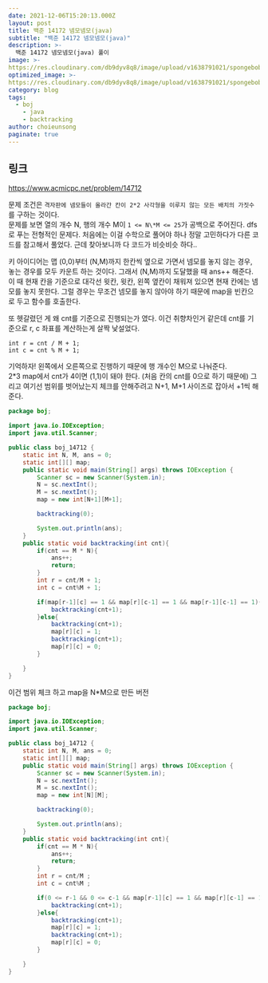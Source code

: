 ```yaml
---
date: 2021-12-06T15:20:13.000Z
layout: post
title: 백준 14172 넴모넴모(java)
subtitle: "백준 14172 넴모넴모(java)"
description: >-
  백준 14172 넴모넴모(java) 풀이
image: >-
https://res.cloudinary.com/db9dyv8q8/image/upload/v1638791021/spongebob_tpk4gd.jpg
optimized_image: >-
https://res.cloudinary.com/db9dyv8q8/image/upload/v1638791021/spongebob_tpk4gd.jpg
category: blog
tags:
  - boj
    - java
    - backtracking
author: choieunsong
paginate: true
---
```


## 링크

https://www.acmicpc.net/problem/14712

문제 조건은 `격자판에 넴모들이 올라간 칸이 2*2 사각형을 이루지 않는 모든 배치의 가짓수`를 구하는 것이다. <br>
문제를 보면 열의 개수 N, 행의 개수 M이 `1 <= N\*M <= 25`가 공백으로 주어진다. dfs로 푸는 전형적인 문제다.
처음에는 이걸 수학으로 풀어야 하나 정말 고민하다가 다른 코드를 참고해서 풀었다. 근데 찾아보니까 다 코드가 비슷비슷 하다..

키 아이디어는 맵 (0,0)부터 (N,M)까지 한칸씩 옆으로 가면서 넴모를 놓지 않는 경우, 놓는 경우를 모두 카운트 하는 것이다. 그래서 (N,M)까지 도달했을 때 ans++ 해준다.
이 때 현재 칸을 기준으로 대각선 윗칸, 윗칸, 왼쪽 옆칸이 채워져 있으면 현재 칸에는 넴모를 놓지 못한다. 그럴 경우는 무조건 넴모를 놓지 않아야 하기 때문에 map을 빈칸으로 두고 함수를 호출한다.

또 헷갈렸던 게 왜 cnt를 기준으로 진행되는가 였다. 이건 취향차인거 같은데 cnt를 기준으로 r, c 좌표를 계산하는게 살짝 낯설었다.

```
int r = cnt / M + 1;
int c = cnt % M + 1;
```

기억하자! 왼쪽에서 오른쪽으로 진행하기 때문에 행 개수인 M으로 나눠준다. <br>2\*3 map에서 cnt가 4이면 (1,1)이 돼야 한다. (처음 칸의 cnt를 0으로 하기 때문에) 그리고 여기선 범위를 벗어났는지 체크를 안해주려고 N+1, M+1 사이즈로 잡아서 +1씩 해준다.

```java
package boj;

import java.io.IOException;
import java.util.Scanner;

public class boj_14712 {
    static int N, M, ans = 0;
    static int[][] map;
    public static void main(String[] args) throws IOException {
        Scanner sc = new Scanner(System.in);
        N = sc.nextInt();
        M = sc.nextInt();
        map = new int[N+1][M+1];

        backtracking(0);

        System.out.println(ans);
    }
    public static void backtracking(int cnt){
        if(cnt == M * N){
            ans++;
            return;
        }
        int r = cnt/M + 1;
        int c = cnt%M + 1;

        if(map[r-1][c] == 1 && map[r][c-1] == 1 && map[r-1][c-1] == 1){
            backtracking(cnt+1);
        }else{
            backtracking(cnt+1);
            map[r][c] = 1;
            backtracking(cnt+1);
            map[r][c] = 0;
        }

    }
}

```

이건 범위 체크 하고 map을 N\*M으로 만든 버전

```java
package boj;

import java.io.IOException;
import java.util.Scanner;

public class boj_14712 {
    static int N, M, ans = 0;
    static int[][] map;
    public static void main(String[] args) throws IOException {
        Scanner sc = new Scanner(System.in);
        N = sc.nextInt();
        M = sc.nextInt();
        map = new int[N][M];

        backtracking(0);

        System.out.println(ans);
    }
    public static void backtracking(int cnt){
        if(cnt == M * N){
            ans++;
            return;
        }
        int r = cnt/M ;
        int c = cnt%M ;

        if(0 <= r-1 && 0 <= c-1 && map[r-1][c] == 1 && map[r][c-1] == 1 && map[r-1][c-1] == 1){
            backtracking(cnt+1);
        }else{
            backtracking(cnt+1);
            map[r][c] = 1;
            backtracking(cnt+1);
            map[r][c] = 0;
        }

    }
}

```
